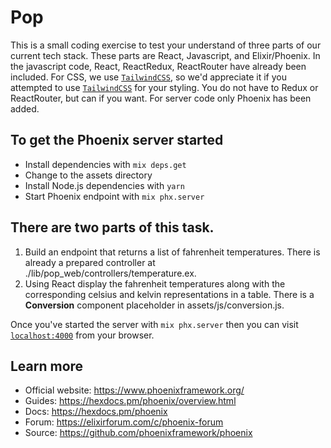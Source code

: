 # Pop

This is a small coding exercise to test your understand of three parts of our current tech stack. These parts are React, Javascript, and Elixir/Phoenix. In the javascript code, React, ReactRedux, ReactRouter have already been included. For CSS, we use [`TailwindCSS`](https://tailwindcss.com/), so we'd appreciate it if you attempted to use [`TailwindCSS`](https://tailwindcss.com/) for your styling. You do not have to Redux or ReactRouter, but can if you want. For server code only Phoenix has been added.

## To get the Phoenix server started

- Install dependencies with `mix deps.get`
- Change to the assets directory
- Install Node.js dependencies with `yarn`
- Start Phoenix endpoint with `mix phx.server`

## There are two parts of this task.

1. Build an endpoint that returns a list of fahrenheit temperatures. There is already a prepared controller at ./lib/pop_web/controllers/temperature.ex.
2. Using React display the fahrenheit temperatures along with the corresponding celsius and kelvin representations in a table. There is a **Conversion** component placeholder in assets/js/conversion.js.

Once you've started the server with `mix phx.server` then you can visit [`localhost:4000`](http://localhost:4000) from your browser.

## Learn more

- Official website: https://www.phoenixframework.org/
- Guides: https://hexdocs.pm/phoenix/overview.html
- Docs: https://hexdocs.pm/phoenix
- Forum: https://elixirforum.com/c/phoenix-forum
- Source: https://github.com/phoenixframework/phoenix
